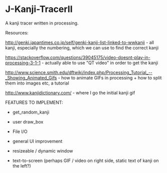 # J-Kanji-TracerII

A kanji tracer written in processing.

Resources:

http://genki.japantimes.co.jp/self/genki-kanji-list-linked-to-wwkanji
	- all kanji, especially the numbering, which we can use to find the correct kanji

https://stackoverflow.com/questions/39045175/video-doesnt-play-in-processing-3-1-1
	- actually able to use "QT video" in order to get the kanji

http://www.science.smith.edu/dftwiki/index.php/Processing_Tutorial_--_Showing_Animated_Gifs
	- how to animate GIFs in processing + how to split them into images etc, a tutorial

http://www.kanjidictionary.com/
	- where I go the initial kanji gif



FEATURES TO IMPLEMENT:

- get_random_kanji

- user draw_box

- File I/O

- general UI improvement

- resizeable / dynamic window

- text-to-screen (perhaps GIF / video on right side, static text of kanji on the left?)
